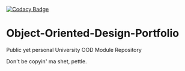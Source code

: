[![Codacy Badge](https://app.codacy.com/project/badge/Grade/137de8e216764226a02ab5f4bd619abe)](https://www.codacy.com/gh/Shinkson47/Object-Oriented-Design-Portfolio/dashboard?utm_source=github.com&amp;utm_medium=referral&amp;utm_content=Shinkson47/Object-Oriented-Design-Portfolio&amp;utm_campaign=Badge_Grade)

# Object-Oriented-Design-Portfolio
Public yet personal University OOD Module Repository

Don't be copyin' ma shet, pettle.
